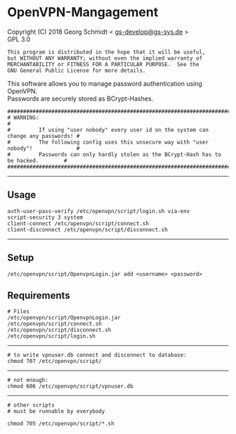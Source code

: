 # OpenVPN-Mangagement #

Copyright (C) 2018  Georg Schmidt < gs-develop@gs-sys.de >  
GPL 3.0

    This program is distributed in the hope that it will be useful,
    but WITHOUT ANY WARRANTY; without even the implied warranty of
    MERCHANTABILITY or FITNESS FOR A PARTICULAR PURPOSE.  See the
    GNU General Public License for more details.

This software allows you to manage password authentication using OpenVPN.  
Passwords are securely stored as BCrypt-Hashes.

    ########################################################################################  
    # WARNING:                                                                             #  
    #         If using "user nobody" every user id on the system can change any passwords! #  
    #         The following config uses this unsecure way with "user nobody"!              #  
    #         Passwords can only hardly stolen as the BCrypt-Hash has to be hacked.        #  
    ########################################################################################

---

## Usage ##

    auth-user-pass-verify /etc/openvpn/script/login.sh via-env
    script-security 3 system
    client-connect /etc/openvpn/script/connect.sh
    client-disconnect /etc/openvpn/script/disconnect.sh

---

## Setup ##

    /etc/openvpn/script/OpenvpnLogin.jar add <username> <password>

## Requirements ##

    # Files
    /etc/openvpn/script/OpenvpnLogin.jar
    /etc/openvpn/script/connect.sh
    /etc/openvpn/script/disconnect.sh
    /etc/openvpn/script/login.sh

---

    # to write vpnuser.db connect and disconnect to database:
    chmod 707 /etc/openvpn/script/

---

    # not enough:
    chmod 606 /etc/openvpn/script/vpnuser.db

---

    # other scripts
    # must be runnable by everybody

    chmod 705 /etc/openvpn/script/*.sh



